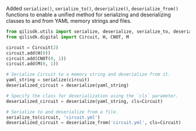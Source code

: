 Added `serialize()`, `serialize_to()`, `deserialize()`, `deserialize_from()` functions to enable a unified method for serializing and deserializing classes to and from YAML memory strings and files.

```python
from qilisdk.utils import serialize, deserialize, serialize_to, deserialize_from
from qilisdk.digital import Circuit, H, CNOT, M

circuit = Circuit(2)
circuit.add(H(0))
circuit.add(CNOT(0, 1))
circuit.add(M(0, 1))

# Serialize Circuit to a memory string and deserialize from it.
yaml_string = serialize(circuit)
deserialized_circuit = deserialize(yaml_string)

# Specify the class for deserialization using the `cls` parameter.
deserialized_circuit = deserialize(yaml_string, cls=Circuit)

# Serialize to and deserialize from a file.
serialize_to(circuit, 'circuit.yml')
deserialized_circuit = deserialize_from('circuit.yml', cls=Circuit)
```
